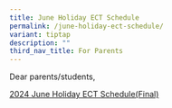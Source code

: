 ```yaml
---
title: June Holiday ECT Schedule
permalink: /june-holiday-ect-schedule/
variant: tiptap
description: ""
third_nav_title: For Parents
---
```

<p>Dear parents/students,</p>
<p><a href="/files/Parents/2024_June_Holiday_ECT_Schedule_Final_.pdf" rel="noopener noreferrer nofollow" target="_blank">2024 June Holiday ECT Schedule(Final)</a>
</p>
<p></p>